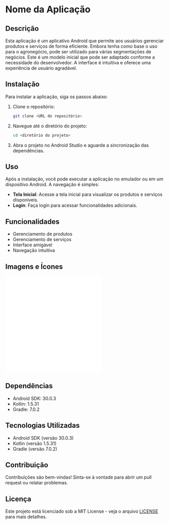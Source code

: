 # Nome da Aplicação

## Descrição
Esta aplicação é um aplicativo Android que permite aos usuários gerenciar produtos e serviços de forma eficiente. Embora tenha como base o uso para o agronegócio, pode ser utilizado para várias segmentações de negócios. Este é um modelo inicial que pode ser adaptado conforme a necessidade do desenvolvedor. A interface é intuitiva e oferece uma experiência de usuário agradável.

## Instalação
Para instalar a aplicação, siga os passos abaixo:
1. Clone o repositório:
   ```bash
   git clone <URL do repositório>
   ```
2. Navegue até o diretório do projeto:
   ```bash
   cd <diretório do projeto>
   ```
3. Abra o projeto no Android Studio e aguarde a sincronização das dependências.

## Uso
Após a instalação, você pode executar a aplicação no emulador ou em um dispositivo Android. A navegação é simples:
- **Tela Inicial**: Acesse a tela inicial para visualizar os produtos e serviços disponíveis.
- **Login**: Faça login para acessar funcionalidades adicionais.

## Funcionalidades
- Gerenciamento de produtos
- Gerenciamento de serviços
- Interface amigável
- Navegação intuitiva

## Imagens e Ícones
![Tela Inicial](app/src/main/res/drawable/ic_logo.xml) <!-- Exemplo de como incluir uma imagem -->
![Ícone de Produtos](app/src/main/res/drawable/ic_produtos.xml)

## Dependências
- Android SDK: 30.0.3
- Kotlin: 1.5.31
- Gradle: 7.0.2

## Tecnologias Utilizadas
- Android SDK (versão 30.0.3)
- Kotlin (versão 1.5.31)
- Gradle (versão 7.0.2)

## Contribuição
Contribuições são bem-vindas! Sinta-se à vontade para abrir um pull request ou relatar problemas.

## Licença
Este projeto está licenciado sob a MIT License - veja o arquivo [LICENSE](LICENSE) para mais detalhes.
